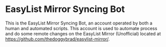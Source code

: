 # EasyList Mirror Syncing Bot
This is the EasyList Mirror Syncing Bot, an account operated by both a human and automated scripts. This account is used to automate process and do some remote changes on the EasyList Mirror (Unofficial) located at https://github.com/thedoggybrad/easylist-mirror/.
<br>
